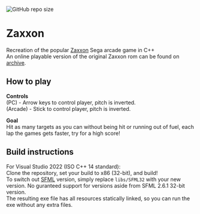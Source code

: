 ![GitHub repo size](https://img.shields.io/github/repo-size/LightEievui/Zaxxon)
# Zaxxon
Recreation of the popular [Zaxxon](https://en.wikipedia.org/wiki/Zaxxon) Sega arcade game in C++ \
An online playable version of the original Zaxxon rom can be found on [archive](https://archive.org/details/arcade_zaxxon).


## How to play
**Controls** \
(PC) - Arrow keys to control player, pitch is inverted. \
(Arcade) - Stick to control player, pitch is inverted. 

**Goal** \
Hit as many targets as you can without being hit or running out of fuel, each lap the games gets faster, try for a high score!


## Build instructions
For Visual Studio 2022 (ISO C++ 14 standard): \
Clone the repository, set your build to x86 (32-bit), and build! \
To switch out [SFML](https://www.sfml-dev.org/) version, simply replace `libs/SFML32` with your new version. No guranteed support for versions aside from SFML 2.6.1 32-bit version. \
The resulting exe file has all resources statically linked, so you can run the exe without any extra files.
